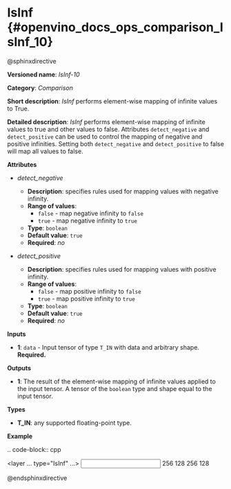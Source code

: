 # IsInf {#openvino_docs_ops_comparison_IsInf_10}

@sphinxdirective

**Versioned name**: *IsInf-10*

**Category**: *Comparison*

**Short description**: *IsInf* performs element-wise mapping of infinite values to True.

**Detailed description**: *IsInf* performs element-wise mapping of infinite values to true and other values to false. Attributes ``detect_negative`` and ``detect_positive`` can be used to control the mapping of negative and positive infinities. Setting both ``detect_negative`` and ``detect_positive`` to false will map all values to false.

**Attributes**

* *detect_negative*

  * **Description**: specifies rules used for mapping values with negative infinity.
  * **Range of values**:
    * ``false`` - map negative infinity to ``false``
    * ``true`` - map negative infinity to ``true``
  * **Type**: ``boolean``
  * **Default value**: ``true``
  * **Required**: *no*

* *detect_positive*

  * **Description**: specifies rules used for mapping values with positive infinity.
  * **Range of values**:
    * ``false`` - map positive infinity to ``false``
    * ``true`` - map positive infinity to ``true``
  * **Type**: ``boolean``
  * **Default value**: ``true``
  * **Required**: *no*

**Inputs**

* **1**: ``data`` - Input tensor of type ``T_IN`` with data and arbitrary shape. **Required.**

**Outputs**

* **1**: The result of the element-wise mapping of infinite values applied to the input tensor. A tensor of the ``boolean`` type and shape equal to the input tensor.

**Types**

* **T_IN**: any supported floating-point type.

**Example**

.. code-block:: cpp

   <layer ... type="IsInf" ...>
       <data detect_negative="true" detect_positive="true"/>
       <input>
           <port id="0" precision="FP32">
               <dim>256</dim>
               <dim>128</dim>
           </port>
       </input>
       <output>
           <port id="0" precision="BOOL">
               <dim>256</dim>
               <dim>128</dim>
           </port>
       </output>
   </layer>


@endsphinxdirective

